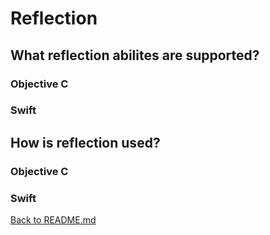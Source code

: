 # Reflection

## What reflection abilites are supported?

### Objective C 

### Swift

## How is reflection used?

### Objective C 

### Swift

[Back to README.md](/README.md)
